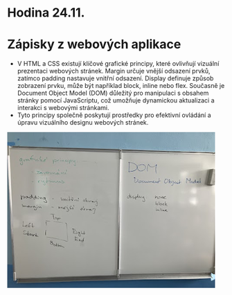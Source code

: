 # Hodina 24.11.

# Zápisky z webových aplikace

- V HTML a CSS existují klíčové grafické principy, které ovlivňují vizuální prezentaci webových stránek. Margin určuje vnější odsazení prvků, zatímco padding nastavuje vnitřní odsazení. Display definuje způsob zobrazení prvku, může být například block, inline nebo flex. Současně je Document Object Model (DOM) důležitý pro manipulaci s obsahem stránky pomocí JavaScriptu, což umožňuje dynamickou aktualizaci a interakci s webovými stránkami. 
- Tyto principy společně poskytují prostředky pro efektivní ovládání a úpravu vizuálního designu webových stránek.

![WA](Wa.jpg)


